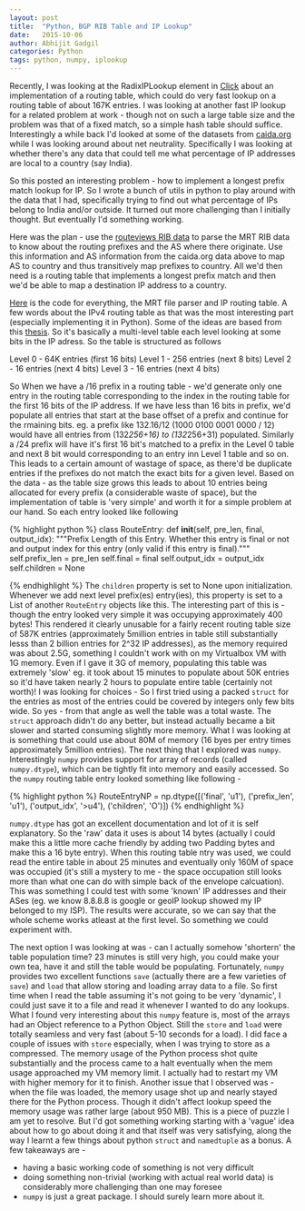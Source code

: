 ```yaml
---
layout: post
title:  "Python, BGP RIB Table and IP Lookup"
date:   2015-10-06
author: Abhijit Gadgil
categories: Python
tags: python, numpy, iplookup
---
```


Recently, I was looking at the RadixIPLookup element in [Click](http://www.read.cs.ucla.edu/click/elements) about an implementation of a routing table, which could do very fast lookup on a routing table of about 167K entries. I was looking at another fast IP lookup for a related problem at work - though not on such a large table size and the problem was that of a fixed match, so a simple hash table should suffice. Interestingly a while back I'd looked at some of the datasets from [caida.org](http://data.caida.org/datasets/) while I was looking around about net neutrality. Specifically I was looking at whether there's any data that could tell me what percentage of IP addresses are local to a country (say India). 

So this posted an interesting problem - how to implement a longest prefix match lookup for IP. So I wrote a bunch of utils in python to play around with the data that I had, specifically trying to find out what percentage of IPs belong to India and/or outside. It turned out more challenging than I initially thought. But eventually I'd something working. 

Here was the plan - use the [routeviews RIB data](http://archive.routeviews.org/bgpdata/) to parse the MRT RIB data to know about the routing prefixes and the AS where there originate. Use this information and AS information from the caida.org data above to map AS to country and thus transitively map prefixes to country. All we'd then need is a routing table that implements a longest prefix match and then we'd be able to map a destination IP address to a country. 

[Here](http://github.com/gabhijit/ipgiri) is the code for everything, the MRT file parser and IP routing table. A few words about the IPv4 routing table as that was the most interesting part (especially implementing it in Python). Some of the ideas are based from this [thesis](http://klamath.stanford.edu/~pankaj/phd.html). So it's basically a multi-level table each level looking at some bits in the IP adress. So the table is structured as follows

 Level 0 - 64K entries (first 16 bits)
 Level 1 - 256 entries (next 8 bits) 
 Level 2 - 16 entries  (next 4 bits)
 Level 3 - 16 entries  (next 4 bits)

So When we have a /16 prefix in a routing table - we'd generate only one entry in the routing table corresponding to the index in the routing table for the first 16 bits of the IP address. If we have less than 16 bits in prefix, we'd populate all entries that start at the base offset of a prefix and continue for the rmaining bits. eg. a prefix like 132.16/12 (1000 0100 0001 0000 / 12) would have all entries from (132*256+16) to (132*256+31) populated. Similarly a /24 prefix will have it's first 16 bit's matched to a prefix in the Level 0 table and next 8 bit would corresponding to an entry inn Level 1 table and so on. This leads to a certain amount of wastage of space, as there'd be duplicate entries if the prefixes do not match the exact bits for a given level. Based on the data - as the table size grows this leads to about 10 entries being allocated for every prefix (a considerable waste of space), but the implementation of table is 'very simple' and worth it for a simple problem at our hand. So each entry looked like following 

{% highlight python %} 
class RouteEntry:
    def __init__(self, pre_len, final, output_idx):
        """Prefix Length of this Entry. Whether this entry is final or not and
        output index for this entry (only valid if this entry is final)."""
        self.prefix_len = pre_len
        self.final = final
        self.output_idx = output_idx
        self.children = None

{% endhighlight %}
The `children` property is set to None upon initialization. Whenever we add next level prefix(es) entry(ies), this property is set to a List of another `RouteEntry` objects like this. The interesting part of this is - though the entry looked very simple it was occupying approximately 400 bytes! This rendered it clearly unusable for a fairly recent routing table size of 587K entries (approximately 5million entries in table still substantially lesss than 2 billion entries for 2^32 IP addresses), as the memory required was about 2.5G, something I couldn't work with on my Virtualbox VM with 1G memory. Even if I gave it 3G of memory, populating this table was extremely 'slow' eg. it took about 15 minutes to populate about 50K entries so it'd have taken nearly 2 hours to populate entire table (certainly not worth)! I was looking for choices - So I first tried using a packed `struct` for the entries as most of the entries could be covered by integers only few bits wide. So yes - from that angle as well the table was a total waste. The `struct` approach didn't do any better, but instead actually became a bit slower and started consuming slightly more memory. What I was looking at is something that could use about 80M of memory (16 byes per entry times approximately 5million entries). The next thing that I explored was `numpy`. Interestingly `numpy` provides support for array of records (called `numpy.dtype`), which can be tightly fit into memory and easily accessed. So the `numpy` routing table entry looked something like following - 

{% highlight python %}
RouteEntryNP = np.dtype([('final', 'u1'), ('prefix_len', 'u1'),
                            ('output_idx', '>u4'), ('children', 'O')])
{% endhighlight %}

`numpy.dtype` has got an excellent documentation and lot of it is self explanatory. So the 'raw' data it uses is about 14 bytes (actually I could make this a little more cache friendly by adding two Padding bytes and make this a 16 byte entry). When this routing table ntry was used, we could read the entire table in about 25 minutes and eventually only 160M of space was occupied (it's still a mystery to me - the space occupation still looks more than what one can do with simple back of the envelope calcuation). This was something I could test with some 'known' IP addresses and their ASes (eg. we know 8.8.8.8 is google or geoIP lookup showed my IP belonged to my ISP). The results were accurate, so we can say that the whole scheme works atleast at the first level. So something we could experiment with. 

The next option I was looking at was - can I actually somehow 'shortern' the table population time? 23 minutes is still very high, you could make your own tea, have it and still the table would be populating. Fortunately, `numpy` provides two excellent functions `save` (actually there are a few varieties of `save`) and `load` that allow storing and loading array data to a file. So first time when I read the table assuming it's not going to be very 'dynamic', I could just save it to a file and read it whenever I wanted to do any lookups. What I found very interesting about this `numpy` feature is, most of the arrays had an Object reference to a Python Object. Still the `store` and `load` were totally seamless and very fast (about 5-10 seconds for a load). I did face a couple of issues with `store` especially, when I was trying to store as a compressed. The memory usage of the Python process shot quite substantially and the process came to a halt eventually when the mem usage approached my VM memory limit. I actually had to restart my VM with higher memory for it to finish. Another issue that I observed was - when the file was loaded, the memory usage shot up and nearly stayed there for the Python process. Though it didn't affect lookup speed the memory usage was rather large (about 950 MB). This is a piece of puzzle I am yet to resolve. But I'd got something working starting with a 'vague' idea about how to go about doing it and that itself was very satisfying, along the way I learnt a few things about python `struct` and `namedtuple` as a bonus. A few takeaways are - 
 - having a basic working code of something is not very difficult
 - doing something non-trivial (working with actual real world data) is considerably more challenging than one may foresee
 - `numpy` is just a great package. I should surely learn more about it.

 
